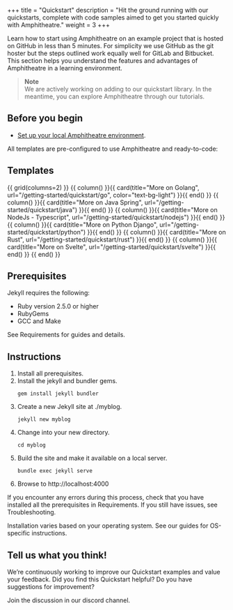+++
title = "Quickstart"
description = "Hit the ground running with our quickstarts, complete with code samples aimed to get you started quickly with Amphitheatre."
weight = 3
+++

Learn how to start using Amphitheatre on an example project that is hosted on GitHub in less than 5 minutes. For simplicity we use GitHub as the git hoster but the steps outlined work equally well for GitLab and Bitbucket. This section helps you understand the features and advantages of Amphitheatre in a learning environment. 

> **Note**\
We are actively working on adding to our quickstart library. In the meantime, you can explore Amphitheatre through our tutorials.

## Before you begin
- [Set up your local Amphitheatre environment](@/getting-started/installation.md).

All templates are pre-configured to use Amphitheatre and ready-to-code:

## Templates

{{ grid(columns=2) }}
{{ column() }}{{ card(title="More on Golang", url="/getting-started/quickstart/go", color="text-bg-light") }}{{ end() }}
{{ column() }}{{ card(title="More on Java Spring", url="/getting-started/quickstart/java") }}{{ end() }}
{{ column() }}{{ card(title="More on NodeJs - Typescript", url="/getting-started/quickstart/nodejs") }}{{ end() }}
{{ column() }}{{ card(title="More on Python Django", url="/getting-started/quickstart/python") }}{{ end() }}
{{ column() }}{{ card(title="More on Rust", url="/getting-started/quickstart/rust") }}{{ end() }}
{{ column() }}{{ card(title="More on Svelte", url="/getting-started/quickstart/svelte") }}{{ end() }}
{{ end() }}

## Prerequisites

Jekyll requires the following:

- Ruby version 2.5.0 or higher
- RubyGems
- GCC and Make

See Requirements for guides and details.

## Instructions

1. Install all prerequisites.
2. Install the jekyll and bundler gems.
    ```
    gem install jekyll bundler
    ```
3. Create a new Jekyll site at ./myblog.
    ```
    jekyll new myblog
    ```
4. Change into your new directory.
    ```
    cd myblog
    ```
5. Build the site and make it available on a local server.
    ```
    bundle exec jekyll serve
    ```
6. Browse to http://localhost:4000

If you encounter any errors during this process, check that you have installed all the prerequisites in Requirements. If you still have issues, see Troubleshooting.

Installation varies based on your operating system. See our guides for OS-specific instructions.

## Tell us what you think!

We’re continuously working to improve our Quickstart examples and value your feedback. Did you find this Quickstart helpful? Do you have suggestions for improvement?

Join the discussion in our discord channel.
